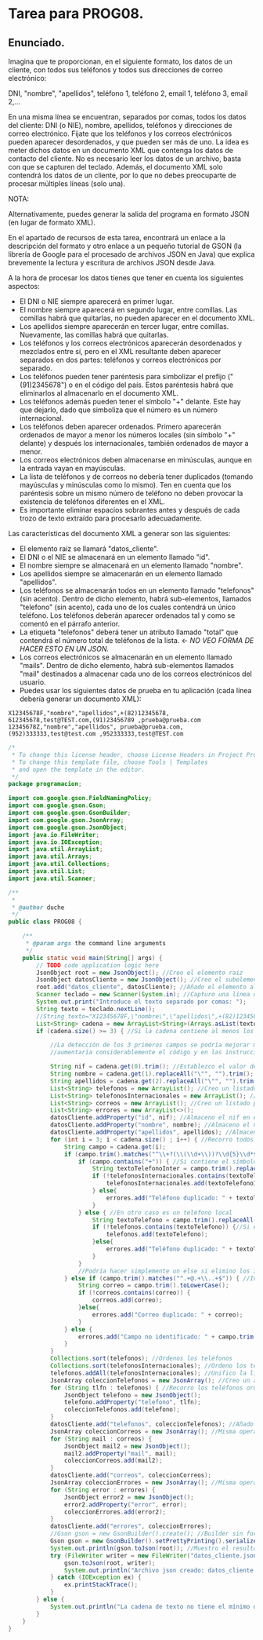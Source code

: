 # Tarea para PROG08.
## Enunciado.
Imagina que te proporcionan, en el siguiente formato, los datos de un cliente, con todos sus teléfonos y todos sus direcciones de correo electrónico:

DNI, "nombre", "apellidos", teléfono 1, teléfono 2, email 1, teléfono 3, email 2,...

En una misma línea se encuentran, separados por comas, todos los datos del cliente: DNI (o NIE), nombre, apellidos, teléfonos y direcciones de correo electrónico. Fijate que los teléfonos y los correos electrónicos pueden aparecer desordenados, y que pueden ser más de uno. La idea es meter dichos datos en un documento XML que contenga los datos de contacto del cliente. No es necesario leer los datos de un archivo, basta con que se capturen del teclado. Además, el documento XML solo contendrá los datos de un cliente, por lo que no debes preocuparte de procesar múltiples líneas (solo una).

NOTA:

Alternativamente, puedes generar la salida del programa en formato JSON (en lugar de formato XML).

En el apartado de recursos de esta tarea, encontrará un enlace a la descripción del formato y otro enlace a un pequeño tutorial de GSON (la librería de Google para el procesado de archivos JSON en Java) que explica brevemente la lectura y escritura de archivos JSON desde Java.

A la hora de procesar los datos tienes que tener en cuenta los siguientes aspectos:

* El DNI o NIE siempre aparecerá en primer lugar.
* El nombre siempre aparecerá en segundo lugar, entre comillas. Las comillas habrá que quitarlas, no pueden aparecer en el documento XML.
* Los apellidos siempre aparecerán en tercer lugar, entre comillas. Nuevamente, las comillas habrá que quitarlas.
* Los teléfonos y los correos electrónicos aparecerán desordenados y mezclados entre sí, pero en el XML resultante deben aparecer separados en dos partes: teléfonos y correos electrónicos por separado.
* Los teléfonos pueden tener paréntesis para simbolizar el prefijo ("(91)2345678") o en el código del país. Estos paréntesis habrá que eliminarlos al almacenarlo en el documento XML.
* Los teléfonos además pueden tener el símbolo "+" delante. Este hay que dejarlo, dado que simboliza que el número es un número internacional.
* Los teléfonos deben aparecer ordenados. Primero aparecerán ordenados de mayor a menor los números locales (sin símbolo "+" delante) y después los internacionales, también ordenados de mayor a menor.
* Los correos electrónicos deben almacenarse en minúsculas, aunque en la entrada vayan en mayúsculas.
* La lista de teléfonos y de correos no debería tener duplicados (tomando mayúsculas y minúsculas como lo mismo). Ten en cuenta que los paréntesis sobre un mismo número de teléfono no deben provocar la existencia de teléfonos diferentes en el XML.
* Es importante eliminar espacios sobrantes antes y después de cada trozo de texto extraído para procesarlo adecuadamente.
  
Las características del documento XML a generar son las siguientes:  
  
* El elemento raíz se llamará "datos_cliente".
* El DNI o el NIE se almacenará en un elemento llamado "id".
* El nombre siempre se almacenará en un elemento llamado "nombre".
* Los apellidos siempre se almacenarán en un elemento llamado "apellidos".
* Los teléfonos se almacenarán todos en un elemento llamado "telefonos" (sin acento). Dentro de dicho elemento, habrá sub-elementos, llamados "telefono" (sin acento), cada uno de los cuales contendrá un único teléfono. Los teléfonos deberán aparecer ordenados tal y como se comentó en el párrafo anterior.
* La etiqueta "telefonos" deberá tener un atributo llamado "total" que contendrá el número total de teléfonos de la lista. <- *NO VEO FORMA DE HACER ESTO EN UN JSON.*
* Los correos electrónicos se almacenarán en un elemento llamado "mails". Dentro de dicho elemento, habrá sub-elementos llamados "mail" destinados a almacenar cada uno de los correos electrónicos del usuario.
* Puedes usar los siguientes datos de prueba en tu aplicación (cada línea debería generar un documento XML):
  
```  
X12345678F,"nombre","apellidos",+(82)12345678, 612345678,test@TEST.com,(91)23456789 ,prueba@prueba.com
12345678Z,"nombre","apellidos", prueba@prueba.com,(952)333333,test@test.com ,952333333,test@TEST.com
```
```Java
/*
 * To change this license header, choose License Headers in Project Properties.
 * To change this template file, choose Tools | Templates
 * and open the template in the editor.
 */
package programacion;

import com.google.gson.FieldNamingPolicy;
import com.google.gson.Gson;
import com.google.gson.GsonBuilder;
import com.google.gson.JsonArray;
import com.google.gson.JsonObject;
import java.io.FileWriter;
import java.io.IOException;
import java.util.ArrayList;
import java.util.Arrays;
import java.util.Collections;
import java.util.List;
import java.util.Scanner;

/**
 *
 * @author duche
 */
public class PROG08 {

    /**
     * @param args the command line arguments
     */
    public static void main(String[] args) {
        // TODO code application logic here
        JsonObject root = new JsonObject(); //Creo el elemento raiz
        JsonObject datosCliente = new JsonObject(); //Creo el subelemento datosCliente
        root.add("datos_cliente", datosCliente); //Añado el elemento al elemento raiz
        Scanner teclado = new Scanner(System.in); //Capturo una línea de texto
        System.out.print("Introduce el texto separado por comas: ");
        String texto = teclado.nextLine();
        //String texto="X12345678F,\"nombre\",\"apellidos\",+(82)12345678, 612345678,test@TEST.com,(91)23456789 ,prueba@prueba.com, prueba@prueba.com, adsfasdf"; //Texto de ejemplo
        List<String> cadena = new ArrayList<String>(Arrays.asList(texto.split(",")));
        if (cadena.size() >= 3) { //Si la cadena contiene al menos los 3 primeros campos

            //La detección de los 3 primeros campos se podría mejorar mediante los regex adecuados, pero preferí omitirlo ya que
            //aumentaría considerablemente el código y en las instrucciones del ejercio no especifica que sea necesaria esta comprobación.

            String nif = cadena.get(0).trim(); //Establezco el valor del campo nif
            String nombre = cadena.get(1).replaceAll("\"", "").trim(); //Establezco el valor del campo nombre, eliminando espacios al principio y final y las comillas
            String apellidos = cadena.get(2).replaceAll("\"", "").trim(); //Establezco el valor del campo apellidos
            List<String> telefonos = new ArrayList(); //Creo un listado para los teléfonos
            List<String> telefonosInternacionales = new ArrayList(); //Creo un listado para los teléfonos internacionales
            List<String> correos = new ArrayList(); //Creo un listado para los correos
            List<String> errores = new ArrayList<>();
            datosCliente.addProperty("id", nif); //Almaceno el nif en el json
            datosCliente.addProperty("nombre", nombre); //Almaceno el nombre en el json
            datosCliente.addProperty("apellidos", apellidos); //Almaceno los apellidos en el json
            for (int i = 3; i < cadena.size() ; i++) { //Recorro todos los campos de la cadena
                String campo = cadena.get(i);
                if (campo.trim().matches("^\\+?(\\(\\d+\\))?\\d{5}\\d*$")) { //Interpreto mediante un regex un nº de teléfono válido
                    if (campo.contains("+")) { //Si contiene el símbolo + se considera internacional
                        String textoTelefonoInter = campo.trim().replaceAll("\\(", "").replaceAll("\\)", "");
                        if (!telefonosInternacionales.contains(textoTelefonoInter)) { //Si el teléfono no está en la lista
                            telefonosInternacionales.add(textoTelefonoInter);
                        } else{
                            errores.add("Teléfono duplicado: " + textoTelefonoInter);
                        }
                    } else { //En otro caso es un teléfono local
                        String textoTelefono = campo.trim().replaceAll("\\(", "").replaceAll("\\)", "");
                        if (!telefonos.contains(textoTelefono)) {//Si el telefono no está en la lista
                            telefonos.add(textoTelefono);
                        }else{
                            errores.add("Teléfono duplicado: " + textoTelefono);
                        }
                    }
                    //Podría hacer simplemente un else si elimino los 3 primeros campos de la cadena, pero mediante este regex me aseguro de su correcta interpretación
                } else if (campo.trim().matches("^.+@.+\\..+$")) { //Interpreto mediante un regex el campo de correo electrónico
                    String correo = campo.trim().toLowerCase();
                    if (!correos.contains(correo)) {
                        correos.add(correo);
                    }else{
                        errores.add("Correo duplicado: " + correo);
                    }
                } else {
                    errores.add("Campo no identificado: " + campo.trim());
                }
            }
            Collections.sort(telefonos); //Ordenos los teléfonos
            Collections.sort(telefonosInternacionales); //Ordeno los teléfonos internacionales
            telefonos.addAll(telefonosInternacionales); //Unifico la lista de teléfonos con los internacionales para simplificar el bucle
            JsonArray coleccionTelefonos = new JsonArray(); //Creo un array de telefonos para añadir al json
            for (String tlfn : telefonos) { //Recorro los teléfonos ordenados y los añado al json
                JsonObject telefono = new JsonObject();
                telefono.addProperty("telefono", tlfn);
                coleccionTelefonos.add(telefono);
            }
            datosCliente.add("telefonos", coleccionTelefonos); //Añado el array al json
            JsonArray coleccionCorreos = new JsonArray(); //Misma operación pero para los correos
            for (String mail : correos) {
                JsonObject mail2 = new JsonObject();
                mail2.addProperty("mail", mail);
                coleccionCorreos.add(mail2);
            }
            datosCliente.add("correos", coleccionCorreos);
            JsonArray coleccionErrores = new JsonArray(); //Misma operación pero para los errores
            for (String error : errores) {
                JsonObject error2 = new JsonObject();
                error2.addProperty("error", error);
                coleccionErrores.add(error2);
            }
            datosCliente.add("errores", coleccionErrores);
            //Gson gson = new GsonBuilder().create(); //Builder sin formatear, funciona perfectamente pero pone todo en una línea
            Gson gson = new GsonBuilder().setPrettyPrinting().serializeNulls().setFieldNamingPolicy(FieldNamingPolicy.UPPER_CAMEL_CASE).create(); //Creo el builder
            System.out.println(gson.toJson(root)); //Muestro el resultado por consola
            try (FileWriter writer = new FileWriter("datos_cliente.json")) { //Almaceno en un archivo
                gson.toJson(root, writer);
                System.out.println("Archivo json creado: datos_cliente.json");
            } catch (IOException ex) {
                ex.printStackTrace();
            }
        } else {
            System.out.println("La cadena de texto no tiene el mínimo de campos necesarios para generar un archivo Json");
        }
    }
}
```
